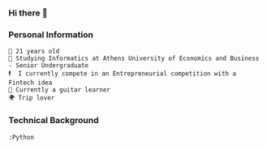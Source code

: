 ### Hi there 👋

<!--
**MichaelDik/MichaelDik** is a ✨ _special_ ✨ repository because its `README.md` (this file) appears on your GitHub profile.
Here are some ideas to get you started:

- 🔭 I’m currently studying Informatics in Athens University of Economics and Business...
- 🌱 I’m currently learning Machine Learning 
- 👯 I’m looking to collaborate on ...
- 🤔 I’m looking for help with ...
- 💬 Ask me about ...
- 📫 How to reach me: ...
- 😄 Pronouns: ...
- ⚡ Fun fact: ...
-->

### Personal Information
    👴 21 years old
    📘 Studying Informatics at Athens University of Economics and Business - Senior Undergraduate
    🕴️  I currently compete in an Entrepreneurial competition with a Fintech idea
    🎸 Currently a guitar learner
    🌍 Trip lover
    
### Technical Background
    :Python
